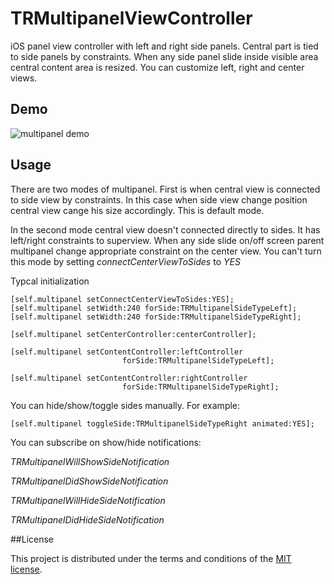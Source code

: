 # TRMultipanelViewController

iOS panel view controller with left and right side panels. Central part is tied to side panels by constraints. When any side panel slide inside visible area central content area is resized. 
You can customize left, right and center views.

## Demo
![multipanel demo](https://raw.github.com/incaffeine/TRMultipanelViewController/master/multipanel-demo.gif)

## Usage 
There are two modes of multipanel. First is when central view is connected to side view by constraints. In this case when side view change position central view cange his size accordingly. This is default mode. 

In the second mode central view doesn't connected directly to sides. It has left/right constraints to superview. When any side slide on/off screen parent multipanel change appropriate constraint on the center view. You can't turn this mode by setting  *connectCenterViewToSides* to *YES*

Typcal initialization

    [self.multipanel setConnectCenterViewToSides:YES];
    [self.multipanel setWidth:240 forSide:TRMultipanelSideTypeLeft];
    [self.multipanel setWidth:240 forSide:TRMultipanelSideTypeRight];
    
    [self.multipanel setCenterController:centerController];

    [self.multipanel setContentController:leftController
                             forSide:TRMultipanelSideTypeLeft];
    
    [self.multipanel setContentController:rightController
                             forSide:TRMultipanelSideTypeRight];

You can hide/show/toggle sides manually. For example: 

	[self.multipanel toggleSide:TRMultipanelSideTypeRight animated:YES];

You can subscribe on show/hide notifications:

*TRMultipanelWillShowSideNotification*

*TRMultipanelDidShowSideNotification*

*TRMultipanelWillHideSideNotification*

*TRMultipanelDidHideSideNotification*

##License

This project is distributed under the terms and conditions of the [MIT license](LICENSE). 


